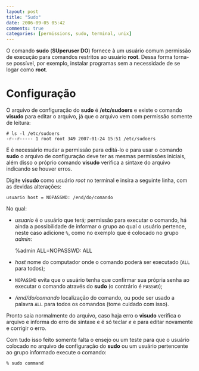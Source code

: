 ```yaml
---
layout: post
title: "Sudo"
date: 2006-09-05 05:42
comments: true
categories: [permissions, sudo, terminal, unix]
---
```


O comando **sudo** (__SUperuser DO__) fornece à um usuário comum permissão de execução para comandos restritos ao usuário __root__. Dessa forma torna-se possível, por exemplo, instalar programas sem a necessidade de se logar como __root__.

# Configuração

O arquivo de configuração do **sudo** é __/etc/sudoers__ e existe o comando **visudo** para editar o arquivo, já que o arquivo vem com permissão somente de leitura:

    # ls -l /etc/sudoers
    -r--r----- 1 root root 349 2007-01-24 15:51 /etc/sudoers

E é necessário mudar a permissão para editá-lo e para usar o comando **sudo** o arquivo de configuração deve ter as mesmas permissões iniciais, além disso o próprio comando **visudo** verifica a sintaxe do arquivo indicando se houver erros.

Digite **visudo** como usuário _root_ no terminal e insira a seguinte linha, com as devidas alterações:

    usuario host = NOPASSWD: /end/do/comando

No qual:
* _usuario_ é o usuário que terá; permissão para executar o comando, há ainda a possibilidade de informar o grupo ao qual o usuário pertence, neste caso adicione ``%``, como no exemplo que é colocado no grupo _admin_:

    %admin ALL=NOPASSWD: ALL

* _host_ nome do computador onde o comando poderá ser executado (``ALL`` para todos);
* ``NOPASSWD`` evita que o usuário tenha que confirmar sua própria senha ao executar o comando através do **sudo** (o contrário é ``PASSWD``);
* _/end/do/comando_ localização do comando, ou pode ser usado a palavra ``ALL`` para todos os comandos (tome cuidado com isso).

Pronto saia normalmente do arquivo, caso haja erro o **visudo** verifica o arquivo e informa do erro de sintaxe e é só teclar _e_ e **<ENTER>** para editar novamente e corrigir o erro.

Com tudo isso feito somente falta o ensejo ou um teste para que o usuário colocado no arquivo de configuração do **sudo** ou um usuário pertencente ao grupo informado execute o comando:

    % sudo command
